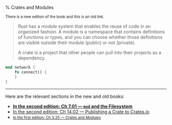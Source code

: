 % Crates and Modules

<small>There is a new edition of the book and this is an old link.</small>

> Rust has a module system that enables the reuse of code in an organized fashion.
> A module is a namespace that contains definitions of functions or types, and you can choose whether those definitions are visible outside their module (public) or not (private).
>
> A crate is a project that other people can pull into their projects as a dependency.

```rust
mod network {
    fn connect() {
    }
}
```

---

Here are the relevant sections in the new and old books:

* **[In the second edition: Ch 7.01 — `mod` and the Filesystem][2]**
* [In the second edition: Ch 14.02 — Publishing a Crate to Crates.io][3]
* <small>[In the first edition: Ch 3.25 — Crates and Modules][1]</small>


[1]: first-edition/crates-and-modules.html
[2]: second-edition/ch07-01-mod-and-the-filesystem.html
[3]: second-edition/ch14-02-publishing-to-crates-io.html
